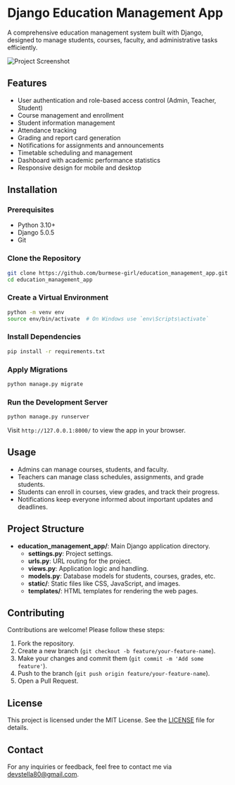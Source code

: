 # Django Education Management App

A comprehensive education management system built with Django, designed to manage students, courses, faculty, and administrative tasks efficiently.

![Project Screenshot](link_to_screenshot_if_any)

## Features

- User authentication and role-based access control (Admin, Teacher, Student)
- Course management and enrollment
- Student information management
- Attendance tracking
- Grading and report card generation
- Notifications for assignments and announcements
- Timetable scheduling and management
- Dashboard with academic performance statistics
- Responsive design for mobile and desktop

## Installation

### Prerequisites

- Python 3.10+
- Django 5.0.5
- Git

### Clone the Repository

```bash
git clone https://github.com/burmese-girl/education_management_app.git
cd education_management_app
```

### Create a Virtual Environment

```bash
python -m venv env
source env/bin/activate  # On Windows use `env\Scripts\activate`
```

### Install Dependencies

```bash
pip install -r requirements.txt
```

### Apply Migrations

```bash
python manage.py migrate
```

### Run the Development Server

```bash
python manage.py runserver
```

Visit `http://127.0.0.1:8000/` to view the app in your browser.

## Usage

- Admins can manage courses, students, and faculty.
- Teachers can manage class schedules, assignments, and grade students.
- Students can enroll in courses, view grades, and track their progress.
- Notifications keep everyone informed about important updates and deadlines.

## Project Structure

- **education_management_app/**: Main Django application directory.
  - **settings.py**: Project settings.
  - **urls.py**: URL routing for the project.
  - **views.py**: Application logic and handling.
  - **models.py**: Database models for students, courses, grades, etc.
  - **static/**: Static files like CSS, JavaScript, and images.
  - **templates/**: HTML templates for rendering the web pages.

## Contributing

Contributions are welcome! Please follow these steps:

1. Fork the repository.
2. Create a new branch (`git checkout -b feature/your-feature-name`).
3. Make your changes and commit them (`git commit -m 'Add some feature'`).
4. Push to the branch (`git push origin feature/your-feature-name`).
5. Open a Pull Request.

## License

This project is licensed under the MIT License. See the [LICENSE](LICENSE) file for details.

## Contact

For any inquiries or feedback, feel free to contact me via [devstella80@gmail.com](mailto:devstella80@gmail.com).
